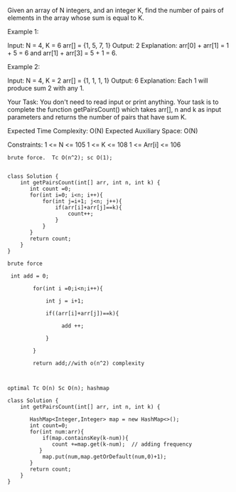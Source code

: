 Given an array of N integers, and an integer K, find the number of pairs of elements in the array whose sum is equal to K.


Example 1:

Input:
N = 4, K = 6
arr[] = {1, 5, 7, 1}
Output: 2
Explanation: 
arr[0] + arr[1] = 1 + 5 = 6 
and arr[1] + arr[3] = 5 + 1 = 6.

Example 2:

Input:
N = 4, K = 2
arr[] = {1, 1, 1, 1}
Output: 6
Explanation: 
Each 1 will produce sum 2 with any 1.

Your Task:
You don't need to read input or print anything. Your task is to complete the function getPairsCount() which takes arr[], n and k as input parameters and returns the number of pairs that have sum K.


Expected Time Complexity: O(N)
Expected Auxiliary Space: O(N)

Constraints:
1 <= N <= 105
1 <= K <= 108
1 <= Arr[i] <= 106




``brute force.  Tc O(n^2); sc O(1);``

```

class Solution {
    int getPairsCount(int[] arr, int n, int k) {
       int count =0;
       for(int i=0; i<n; i++){
           for(int j=i+1; j<n; j++){
               if(arr[i]+arr[j]==k){
                   count++;
               }
           }
       }
       return count;
    }
}
```

``brute force``

```
 int add = 0;

        for(int i =0;i<n;i++){

            int j = i+1;

            if((arr[i]+arr[j])==k){

                 add ++;

            }

        }

        return add;//with o(n^2) complexity
        
        
 ```       
        
``optimal Tc O(n) Sc O(n); hashmap``

```
class Solution {
    int getPairsCount(int[] arr, int n, int k) {
        
       HashMap<Integer,Integer> map = new HashMap<>();
       int count=0;
       for(int num:arr){
           if(map.containsKey(k-num)){
              count +=map.get(k-num);  // adding frequency
          }
           map.put(num,map.getOrDefault(num,0)+1);
       }
       return count;
    }
}
```



